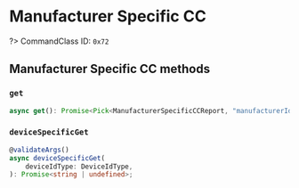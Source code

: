 # Manufacturer Specific CC

?> CommandClass ID: `0x72`

## Manufacturer Specific CC methods

### `get`

```ts
async get(): Promise<Pick<ManufacturerSpecificCCReport, "manufacturerId" | "productType" | "productId"> | undefined>;
```

### `deviceSpecificGet`

```ts
@validateArgs()
async deviceSpecificGet(
	deviceIdType: DeviceIdType,
): Promise<string | undefined>;
```
